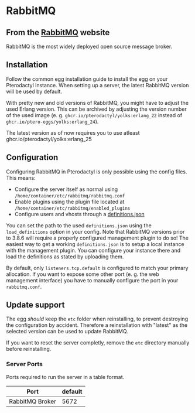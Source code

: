 # RabbitMQ

## From the [RabbitMQ](https://www.rabbitmq.com/) website

RabbitMQ is the most widely deployed open source message broker.

## Installation

Follow the common egg installation guide to install the egg on your Pterodactyl instance.
When setting up a server, the latest RabbitMQ version will be used by default.

With pretty new and old versions of RabbitMQ, you might have to adjust the used Erlang version.
This can be archived by adjusting the version number of the used image (e. g. `ghcr.io/pterodactyl/yolks:erlang_22` instead of `ghcr.io/ptero-eggs/yolks:erlang_24`).

The latest version as of now requires you to use atleast ghcr.io/pterodactyl/yolks:erlang_25

## Configuration

Configuring RabbitMQ in Pterodactyl is only possible using the config files.
This means:

- Configure the server itself as normal using `/home/container/etc/rabbitmq/rabbitmq.conf`
- Enable plugins using the plugin file located at `/home/container/etc/rabbitmq/enabled_plugins`
- Configure users and vhosts through a [definitions.json](https://www.rabbitmq.com/definitions.html)

You can set the path to the used `definitions.json` using the `load_definitions` option in your config.
Note that RabbitMQ versions prior to 3.8.6 will require a properly configured management plugin to do so!
The easiest way to get a working `definitions.json` is to setup a local instance with the management plugin. You can configure your instance there and load the definitions as stated by uploading them.

By default, only `listeners.tcp.default` is configured to match your primary allocation.
If you want to expose some other port (e. g. the web management interface) you have to manually configure the
port in your `rabbitmq.conf`.

## Update support

The egg _should_ keep the `etc` folder when reinstalling, to prevent destroying the configuration by accident. Therefore a reinstallation with "latest" as the selected version can be used to update RabbitMQ.

If you want to reset the server completly, remove the `etc` directory manually before reinstalling.

### Server Ports

Ports required to run the server in a table format.

| Port            | default |
| --------------- | ------- |
| RabbitMQ Broker | 5672    |
